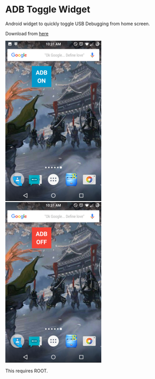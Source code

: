 ADB Toggle Widget
=================

Android widget to quickly toggle USB Debugging from home screen.

Download from [here](https://github.com/alseambusher/adb-toggle/releases)

<img src="Screenshot_on.png" width="300px" />
<img src="Screenshot_off.png" width="300px" />

This requires ROOT.
